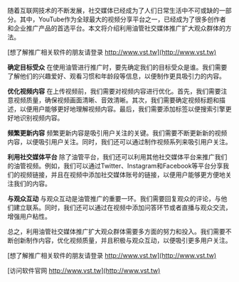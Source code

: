 随着互联网技术的不断发展，社交媒体已经成为了人们日常生活中不可或缺的一部分。其中，YouTube作为全球最大的视频分享平台之一，已经成为了很多创作者和企业推广产品的首选平台。本文将介绍利用油管社交媒体推广扩大观众群体的方法。

[想了解推广相关软件的朋友请登录 http://www.vst.tw](http://www.vst.tw)

**确定目标受众**
在使用油管进行推广时，要先确定我们的目标受众是谁。我们需要了解他们的兴趣爱好、观看习惯和年龄段等信息，以便制作更具吸引力的内容。

**优化视频内容**
在上传视频前，我们需要对视频内容进行优化。首先，我们需要注意视频质量，确保视频画面清晰、音效清晰。其次，我们需要确定视频标题和描述，以便用户能够更好地理解视频内容。最后，我们需要添加标签以便搜索引擎更好地识别视频内容。

**频繁更新内容**
频繁更新内容是吸引用户关注的关键。我们需要不断更新新的视频内容，以便吸引用户关注。同时，我们还可以通过制作视频系列来吸引用户关注。

**利用社交媒体平台**
除了油管平台，我们还可以利用其他社交媒体平台来推广我们的油管视频。例如，我们可以通过Twitter、Instagram和Facebook等平台分享我们的视频链接，并且在视频中添加社交媒体账号的链接，以便用户能够更方便地关注我们的内容。

**与观众互动**
与观众互动是油管推广的重要一环。我们需要回复观众的评论，与他们建立联系。同时，我们还可以通过在视频中添加问答环节或者直播与观众交流，增强用户粘性。

总之，利用油管社交媒体推广扩大观众群体需要多方面的努力和投入。我们需要不断创新制作内容，优化视频质量，并且积极与观众互动，以便吸引更多用户关注。

[想了解推广相关软件的朋友请登录 http://www.vst.tw](http://www.vst.tw)


[访问软件官网 http://www.vst.tw](http://www.vst.tw)
